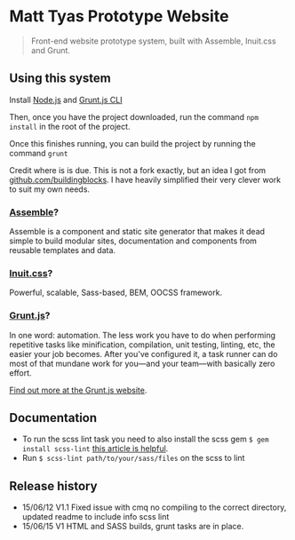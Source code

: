 # Matt Tyas Prototype Website

> Front-end website prototype system, built with Assemble, Inuit.css and Grunt.

## Using this system

Install [Node.js](http://nodejs.org) and [Grunt.js CLI](http://gruntjs.com/getting-started)

Then, once you have the project downloaded, run the command `npm install` in the root of the project.

Once this finishes running, you can build the project by running the command `grunt`

Credit where is is due. This is not a fork exactly, but an idea I got from [github.com/buildingblocks](https://github.com/buildingblocks/bb-prototype-website). I have heavily simplified their very clever work to suit my own needs.

### [Assemble](http://assemble.io/)?

Assemble is a component and static site generator that makes it dead simple to build modular sites, documentation and components from reusable templates and data.

### [Inuit.css](http://inuitcss.com/)?

Powerful, scalable, Sass-based, BEM, OOCSS framework.

### [Grunt.js](http://gruntjs.com/)?

In one word: automation. The less work you have to do when performing repetitive tasks like minification, compilation, unit testing, linting, etc, the easier your job becomes. After you've configured it, a task runner can do most of that mundane work for you—and your team—with basically zero effort.

[Find out more at the Grunt.js website](http://gruntjs.com/).

## Documentation
 * To run the scss lint task you need to also install the scss gem `$ gem install scss-lint` [this article is helpful](http://www.theguardian.com/info/developer-blog/2014/may/13/improving-sass-code-quality-on-theguardiancom).
 * Run `$ scss-lint path/to/your/sass/files` on the scss to lint

## Release history
 * 15/06/12 V1.1 Fixed issue with cmq no compiling to the correct directory, updated readme to include info scss lint
 * 15/06/15 V1 HTML and SASS builds, grunt tasks are in place.